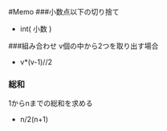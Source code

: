 #Memo
###小数点以下の切り捨て
 - int( 小数 )

###組み合わせ
v個の中から2つを取り出す場合
 - v*(v-1)//2
 
### 総和
1からnまでの総和を求める
 - n/2(n+1)